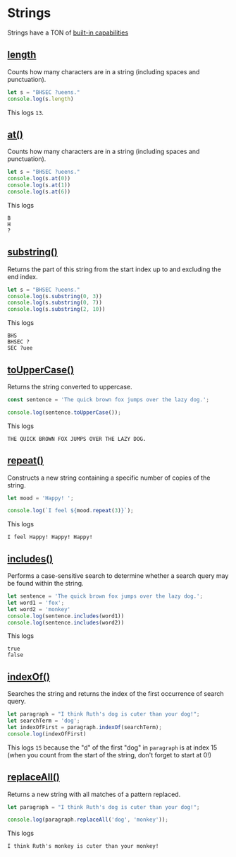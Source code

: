 # Strings

Strings have a TON of [built-in capabilities](https://developer.mozilla.org/en-US/docs/Web/JavaScript/Reference/Global_Objects/String/)

## [length](https://developer.mozilla.org/en-US/docs/Web/JavaScript/Reference/Global_Objects/String/length#try_it)

Counts how many characters are in a string (including spaces and punctuation).

```javascript
let s = "BHSEC ?ueens."
console.log(s.length)
```
This logs ``13``. 



## [at()](https://developer.mozilla.org/en-US/docs/Web/JavaScript/Reference/Global_Objects/String/at#try_it)

Counts how many characters are in a string (including spaces and punctuation).

```javascript
let s = "BHSEC ?ueens."
console.log(s.at(0))
console.log(s.at(1))
console.log(s.at(6))
```
This logs
```
B
H
?
```

## [substring()](https://developer.mozilla.org/en-US/docs/Web/JavaScript/Reference/Global_Objects/String/substring#try_it)

Returns the part of this string from the start index up to and excluding the end index.

```javascript
let s = "BHSEC ?ueens."
console.log(s.substring(0, 3))
console.log(s.substring(0, 7))
console.log(s.substring(2, 10))
```
This logs
```
BHS
BHSEC ?
SEC ?uee
```

## [toUpperCase()](https://developer.mozilla.org/en-US/docs/Web/JavaScript/Reference/Global_Objects/String/toUpperCase)

Returns the string converted to uppercase.

```javascript
const sentence = 'The quick brown fox jumps over the lazy dog.';

console.log(sentence.toUpperCase());
```

This logs 
```
THE QUICK BROWN FOX JUMPS OVER THE LAZY DOG.
```

## [repeat()](https://developer.mozilla.org/en-US/docs/Web/JavaScript/Reference/Global_Objects/String/repeat)

Constructs a new string containing a specific number of copies of the string.

```javascript
let mood = 'Happy! ';

console.log(`I feel ${mood.repeat(3)}`);
```

This logs
```
I feel Happy! Happy! Happy! 
```


## [includes()](https://developer.mozilla.org/en-US/docs/Web/JavaScript/Reference/Global_Objects/String/includes)

Performs a case-sensitive search to determine whether a search query may be found within the string. 

```javascript
let sentence = 'The quick brown fox jumps over the lazy dog.';
let word1 = 'fox';
let word2 = 'monkey'
console.log(sentence.includes(word1))
console.log(sentence.includes(word2))
```
This logs
```
true
false
```


## [indexOf()](https://developer.mozilla.org/en-US/docs/Web/JavaScript/Reference/Global_Objects/String/indexOf)

Searches the string and returns the index of the first occurrence of search query. 

```javascript 
let paragraph = "I think Ruth's dog is cuter than your dog!";
let searchTerm = 'dog';
let indexOfFirst = paragraph.indexOf(searchTerm);
console.log(indexOfFirst)
```

This logs ``15`` because the "d" of the first "dog" in `paragraph` is at index 15 (when you count from the start of the string, don't forget to start at 0!)


## [replaceAll()](https://developer.mozilla.org/en-US/docs/Web/JavaScript/Reference/Global_Objects/String/replaceAll)

Returns a new string with all matches of a pattern replaced.

```javascript 
let paragraph = "I think Ruth's dog is cuter than your dog!";

console.log(paragraph.replaceAll('dog', 'monkey'));
```

This logs
```
I think Ruth's monkey is cuter than your monkey!
```
